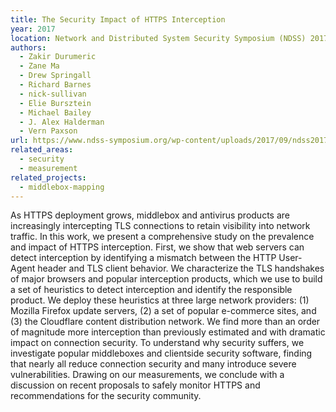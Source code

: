 ```yaml
---
title: The Security Impact of HTTPS Interception
year: 2017
location: Network and Distributed System Security Symposium (NDSS) 2017.
authors:
  - Zakir Durumeric
  - Zane Ma
  - Drew Springall
  - Richard Barnes
  - nick-sullivan
  - Elie Bursztein
  - Michael Bailey
  - J. Alex Halderman
  - Vern Paxson
url: https://www.ndss-symposium.org/wp-content/uploads/2017/09/ndss2017_04A-4_Durumeric_paper_0.pdf
related_areas:
  - security
  - measurement
related_projects:
  - middlebox-mapping
---
```


As HTTPS deployment grows, middlebox and antivirus products are increasingly intercepting TLS connections to retain visibility into network traffic. In this work, we present a comprehensive study on the prevalence and impact of HTTPS interception. First, we show that web servers can detect interception by identifying a mismatch between the HTTP User-Agent header and TLS client behavior. We characterize the TLS handshakes of major browsers and popular interception products, which we use to build a set of heuristics to detect interception and identify the responsible product. We deploy these heuristics at three large network providers: (1) Mozilla Firefox update servers, (2) a set of popular e-commerce sites, and (3) the Cloudflare content distribution network. We find more than an order of magnitude more interception than previously estimated and with dramatic impact on connection security. To understand why security suffers, we investigate popular middleboxes and clientside security software, finding that nearly all reduce connection security and many introduce severe vulnerabilities. Drawing on our measurements, we conclude with a discussion on recent proposals to safely monitor HTTPS and recommendations for the security community.
